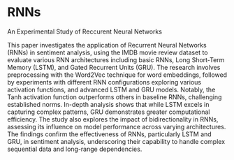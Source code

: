 # RNNs
An Experimental Study of Reccurent Neural Networks

This paper investigates the application of Recurrent Neural Networks (RNNs) in sentiment analysis, using the IMDB movie review dataset to evaluate various RNN architectures including basic RNNs, Long Short-Term Memory (LSTM), and Gated Recurrent Units (GRU). The research involves preprocessing with the Word2Vec technique for word embeddings, followed by experiments with different RNN configurations exploring various activation functions, and advanced LSTM and GRU models. Notably, the Tanh activation function outperforms others in baseline RNNs, challenging established norms. In-depth analysis shows that while LSTM excels in capturing complex patterns, GRU demonstrates greater computational efficiency. The study also explores the impact of bidirectionality in RNNs, assessing its influence on model performance across varying architectures. The findings confirm the effectiveness of RNNs, particularly LSTM and GRU, in sentiment analysis, underscoring their capability to handle complex sequential data and long-range dependencies.
